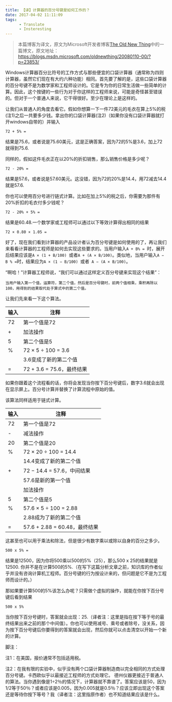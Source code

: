 ```yaml
---
title: 【译】计算器的百分号键是如何工作的？
date: 2017-04-02 11:11:09
tags:
      - Translate
      - Insteresting
---
```


> 本篇博客为译文，原文为Microsoft开发者博客[The Old New Thing](https://blogs.msdn.microsoft.com/oldnewthing)中的一篇博文，原文地址：https://blogs.msdn.microsoft.com/oldnewthing/20080110-00/?p=23853/

Windows计算器百分比符号的工作方式与那些便宜的口袋计算器（通常称为四则计算器，虽然它们现在有大约六种功能）相同。首先要了解的是，这些口袋计算器的百分号键不是为数学家和工程师设计的。它是专为你的日常生活做一些简单的计算。因此，这个按键的一些行为对于你这样的工程师来说，可能是奇怪甚至错误的。但对于一个普通人来说，它干得很好。至少在理论上是这样的。

<!-- more -->

让我们从普通人的角度去看它。假如你想算一下一件72美元的毛衣在算上5%的税(注1)之后一共要多少钱。拿出你的口袋计算器(注2)（如果你没有口袋计算器就打开windows自带的）并输入

```
72 + 5% =
```

结果是75.6，或者说是75.60美元，这是正确答案，因为72的5%是3.6，加上72就得到75.6.

同样的，假如这件毛衣正在以20%的折扣销售，那么销售价格是多少呢？

```
72 - 20% =
```



结果是57.6，或者说是57.60美元。这没错，因为72的20%是14.4，用72减去14.4就是57.6.

你也可以使用百分号进行链式计算。比如在加上5%的税之后，你需要为那件有20%折扣的毛衣付多少钱呢？

```
72 - 20% + 5% =
```

结果是60.48.一个数学家或工程师可以通过以下等效计算得出相同的结果

```
72 × 0.80 × 1.05 =
```

好了，现在我们看到计算器的产品设计者认为百分号键是如何使用的了，再让我们来看看计算器的工程师是如何去实现这些要求的。当用户输入`A + B% = `时，展开后结果应该是`A × (1 + B/100) `或者`A + (A × B/100)`。类似地，当用户输入`A − B % =`时，结果应为`A × (1 − B/100) `或者` A − (A × B/100)`。

“啊哈！”计算器工程师说，“我们可以通过这样定义百分号键来实现这个结果”：

`当用户输入第一个值，运算符，第二个值，然后是百分号键时，前两个值相乘，乘积再除以100，用得到的结果取代处于算式中的第二个值。`

让我们先来看一下这个算法。

| 输入   | 注释                   |
| ---- | -------------------- |
| 72   | 第一个值是72              |
| +    | 加法操作                 |
| 5    | 第二个值是5               |
| %    | 72 × 5 ÷ 100 = 3.6   |
|      | 3.6变成了新的第二个值         |
| =    | 72 + 3.6 = 75.6，最终结果 |

如果你跟着这个流程看的话，你将会发现当你按下百分号键后，数字3.6就会出现在显示屏上。百分号计算并替换了计算流程中原始的值。

该算法同样适用于链式计算。

| 输入   | 注释                       |
| ---- | ------------------------ |
| 72   | 第一个值是72                  |
| -    | 减法操作                     |
| 20   | 第二个值是20                  |
| %    | 72 × 20 ÷ 100 = 14.4     |
|      | 14.4变成了新的第二个值            |
| +    | 72 − 14.4 = 57.6，中间结果    |
|      | 57.6是新的第一个值              |
|      | 加法操作                     |
| 5    | 第二个值是5                   |
| %    | 57.6 × 5 ÷ 100 = 2.88    |
|      | 2.88成为了新的第二个值            |
| =    | 57.6 + 2.88 = 60.48，最终结果 |

这甚至也可以用于乘法和除法，但是很少有数字乘以或除以自身的百分之多少。

```
500 x 5% =
```

结果是12500，因为你将500乘以500的5%（25），那么500 x 25的结果就是12500. 你并不是在计算500的5%.（在写下这篇分析文章之前，知识库的作者似乎并没有咨询计算机工程师。百分号键的行为按设计来的，但问题是它不是为工程师而设计的。）

那如果要计算500的5%该怎么办呢？只需做个虚拟的操作，就能在你按下百分号键后看到结果

```
500 x 5%
```

当你按下百分号键时，答案就会出现：25.（译者注：这里是指在按下等于号的最终结果出来之前的那个中间值）。你也可以使用减号、乘号或者除号，没关系，因为按下百分号键后你要得到的答案就会出现，然后你就可以点击清空以开始一个新的计算。

脚注：

注1：在美国，报价通常不包括适用税。

注2：在我有限的实验中，似乎没有两个口袋计算器制造商以完全相同的方式处理百分号键。卡西欧似乎以最接近工程师的方式处理它。 德州仪器更接近于普通人的算法。当你遇到像是1÷2％的情况下，计算器就不靠谱了。答案应该是50，因为1/2等于50％？或者应该是0.005，因为0.005就是0.5％？应该立即出现这个答案还是等待你按下等号？我（译者注：这里指原作者）也不知道结果应该是什么。